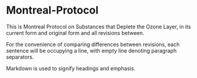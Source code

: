 Montreal-Protocol
=================

This is Montreal Protocol on Substances that Deplete the Ozone Layer, in its current form and original form and all revisions between.

For the convenience of comparing differences between revisions, each sentence will be occupying a line, with empty line denoting paragraph separators.

Markdown is used to signify headings and emphasis.
